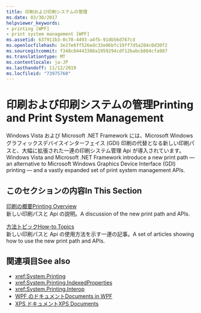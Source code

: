```yaml
---
title: 印刷および印刷システムの管理
ms.date: 03/30/2017
helpviewer_keywords:
- printing [WPF]
- print system management [WPF]
ms.assetid: 637911b3-0c78-4493-a4fb-91db56d767cd
ms.openlocfilehash: 3e27e6ff526edc33e06bfc19ff7d5a284c0d30f2
ms.sourcegitcommit: f348c84443380a1959294cdf12babcb804cfa987
ms.translationtype: MT
ms.contentlocale: ja-JP
ms.lasthandoff: 11/12/2019
ms.locfileid: "73975760"
---
```

# <a name="printing-and-print-system-management"></a><span data-ttu-id="965b4-102">印刷および印刷システムの管理</span><span class="sxs-lookup"><span data-stu-id="965b4-102">Printing and Print System Management</span></span>
<span data-ttu-id="965b4-103">Windows Vista および Microsoft .NET Framework には、Microsoft Windows グラフィックスデバイスインターフェイス (GDI) 印刷の代替となる新しい印刷パスと、大幅に拡張された一連の印刷システム管理 Api が導入されています。</span><span class="sxs-lookup"><span data-stu-id="965b4-103">Windows Vista and Microsoft .NET Framework introduce a new print path — an alternative to Microsoft Windows Graphics Device Interface (GDI) printing — and a vastly expanded set of print system management APIs.</span></span>  
  
## <a name="in-this-section"></a><span data-ttu-id="965b4-104">このセクションの内容</span><span class="sxs-lookup"><span data-stu-id="965b4-104">In This Section</span></span>  
 [<span data-ttu-id="965b4-105">印刷の概要</span><span class="sxs-lookup"><span data-stu-id="965b4-105">Printing Overview</span></span>](printing-overview.md)  
 <span data-ttu-id="965b4-106">新しい印刷パスと Api の説明。</span><span class="sxs-lookup"><span data-stu-id="965b4-106">A discussion of the new print path and APIs.</span></span>  
  
 [<span data-ttu-id="965b4-107">方法トピック</span><span class="sxs-lookup"><span data-stu-id="965b4-107">How-to Topics</span></span>](printing-how-to-topics.md)  
 <span data-ttu-id="965b4-108">新しい印刷パスと Api の使用方法を示す一連の記事。</span><span class="sxs-lookup"><span data-stu-id="965b4-108">A set of articles showing how to use the new print path and APIs.</span></span>  
  
## <a name="see-also"></a><span data-ttu-id="965b4-109">関連項目</span><span class="sxs-lookup"><span data-stu-id="965b4-109">See also</span></span>

- <xref:System.Printing>
- <xref:System.Printing.IndexedProperties>
- <xref:System.Printing.Interop>
- [<span data-ttu-id="965b4-110">WPF のドキュメント</span><span class="sxs-lookup"><span data-stu-id="965b4-110">Documents in WPF</span></span>](documents-in-wpf.md)
- [<span data-ttu-id="965b4-111">XPS ドキュメント</span><span class="sxs-lookup"><span data-stu-id="965b4-111">XPS Documents</span></span>](/windows/desktop/printdocs/documents)
